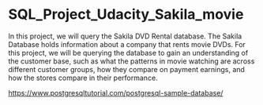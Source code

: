 # SQL_Project_Udacity_Sakila_movie

In this project, we will query the Sakila DVD Rental database. 
The Sakila Database holds information about a company that rents movie DVDs. 
For this project, we will be querying the database to gain an understanding of the customer base, such as what the patterns in movie watching are across different customer groups, how they compare on payment earnings, and how the stores compare in their performance. 


https://www.postgresqltutorial.com/postgresql-sample-database/
